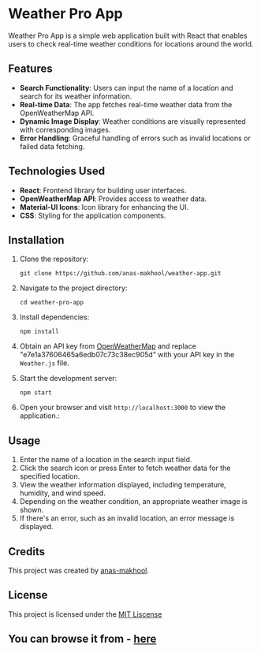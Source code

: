 # Weather Pro App

Weather Pro App is a simple web application built with React that enables users to check real-time weather conditions for locations around the world.

## Features

- **Search Functionality**: Users can input the name of a location and search for its weather information.
- **Real-time Data**: The app fetches real-time weather data from the OpenWeatherMap API.
- **Dynamic Image Display**: Weather conditions are visually represented with corresponding images.
- **Error Handling**: Graceful handling of errors such as invalid locations or failed data fetching.

## Technologies Used

- **React**: Frontend library for building user interfaces.
- **OpenWeatherMap API**: Provides access to weather data.
- **Material-UI Icons**: Icon library for enhancing the UI.
- **CSS**: Styling for the application components.

## Installation

1. Clone the repository:
   ```
   git clone https://github.com/anas-makhool/weather-app.git
   ```
   
2. Navigate to the project directory:
   ```
   cd weather-pro-app
   ```
   
3. Install dependencies:
   ```
   npm install
   ```
   
  4. Obtain an API key from [OpenWeatherMap](https://openweathermap.org/) and replace "e7e1a37606465a6edb07c73c38ec905d" with your API key in the `Weather.js` file. 

5. Start the development server:
   ```
   npm start
   ```

6. Open your browser and visit `http://localhost:3000` to view the application.:

 ## Usage

 1. Enter the name of a location in the search input field.
 1. Click the search icon or press Enter to fetch weather data for the specified location.
 1. View the weather information displayed, including temperature, humidity, and wind speed.
 1. Depending on the weather condition, an appropriate weather image is shown.
 1. If there's an error, such as an invalid location, an error message is displayed.

## Credits

This project was created by [anas-makhool](https://github.com/anas-makhool).

## License

This project is licensed under the [MIT Liscense](LICENSE)

## You can browse it from - [here](https://search-weather-app-pro.netlify.app/)
